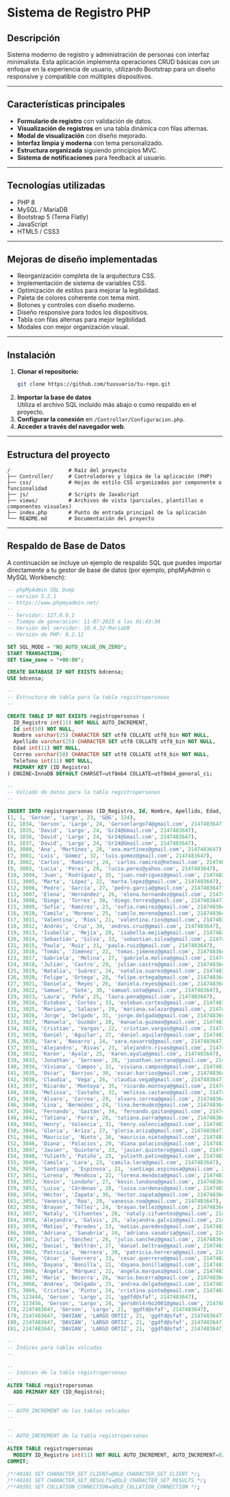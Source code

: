 # Sistema de Registro PHP

## Descripción

Sistema moderno de registro y administración de personas con interfaz minimalista. Esta aplicación implementa operaciones CRUD básicas con un enfoque en la experiencia de usuario, utilizando Bootstrap para un diseño responsive y compatible con múltiples dispositivos.

---

## Características principales

- **Formulario de registro** con validación de datos.
- **Visualización de registros** en una tabla dinámica con filas alternas.
- **Modal de visualización** con diseño mejorado.
- **Interfaz limpia y moderna** con tema personalizado.
- **Estructura organizada** siguiendo principios MVC.
- **Sistema de notificaciones** para feedback al usuario.

---

## Tecnologías utilizadas

- PHP 8
- MySQL / MariaDB
- Bootstrap 5 (Tema Flatly)
- JavaScript
- HTML5 / CSS3

---

## Mejoras de diseño implementadas

- Reorganización completa de la arquitectura CSS.
- Implementación de sistema de variables CSS.
- Optimización de estilos para mejorar la legibilidad.
- Paleta de colores coherente con tema mint.
- Botones y controles con diseño moderno.
- Diseño responsive para todos los dispositivos.
- Tabla con filas alternas para mejor legibilidad.
- Modales con mejor organización visual.

---

## Instalación

1. **Clonar el repositorio:**
   ```bash
   git clone https://github.com/tuusuario/tu-repo.git
   ```
2. **Importar la base de datos**  
   Utiliza el archivo SQL incluido más abajo o como respaldo en el proyecto.
3. **Configurar la conexión** en `/Controller/Configuracion.php`.
4. **Acceder a través del navegador web**.

---

## Estructura del proyecto

```
/                   # Raíz del proyecto
├── Controller/     # Controladores y lógica de la aplicación (PHP)
├── css/            # Hojas de estilo CSS organizadas por componente o funcionalidad
├── js/             # Scripts de JavaScript
├── views/          # Archivos de vista (parciales, plantillas o componentes visuales)
├── index.php       # Punto de entrada principal de la aplicación
└── README.md       # Documentación del proyecto
```

---

## Respaldo de Base de Datos

A continuación se incluye un ejemplo de respaldo SQL que puedes importar directamente a tu gestor de base de datos (por ejemplo, phpMyAdmin o MySQL Workbench):

````sql
-- phpMyAdmin SQL Dump
-- version 5.2.1
-- https://www.phpmyadmin.net/
--
-- Servidor: 127.0.0.1
-- Tiempo de generación: 11-07-2025 a las 01:43:30
-- Versión del servidor: 10.4.32-MariaDB
-- Versión de PHP: 8.2.12

SET SQL_MODE = "NO_AUTO_VALUE_ON_ZERO";
START TRANSACTION;
SET time_zone = "+00:00";

CREATE DATABASE IF NOT EXISTS bdcensa;
USE bdcensa;

--
-- Estructura de tabla para la tabla registropersonas
--

CREATE TABLE IF NOT EXISTS registropersonas (
  ID_Registro int(11) NOT NULL AUTO_INCREMENT,
  Id int(50) NOT NULL,
  Nombre varchar(25) CHARACTER SET utf8 COLLATE utf8_bin NOT NULL,
  Apellido varchar(25) CHARACTER SET utf8 COLLATE utf8_bin NOT NULL,
  Edad int(11) NOT NULL,
  Correo varchar(50) CHARACTER SET utf8 COLLATE utf8_bin NOT NULL,
  Telefono int(11) NOT NULL,
  PRIMARY KEY (ID_Registro)
) ENGINE=InnoDB DEFAULT CHARSET=utf8mb4 COLLATE=utf8mb4_general_ci;

--
-- Volcado de datos para la tabla registropersonas
--

INSERT INTO registropersonas (ID_Registro, Id, Nombre, Apellido, Edad, Correo, Telefono) VALUES
(1, 1, 'Gerson', 'Largo', 23, 'G@G', 324),
(2, 1034, 'Gerson', 'Largo', 24, 'Gersonlargo74@gmail.com', 2147483647),
(3, 1035, 'David', 'Largo', 24, 'Gr24@Gmail.com', 2147483647),
(4, 1036, 'David', 'Largo', 24, 'Gr24@Gmail.com', 2147483647),
(5, 1037, 'David', 'Largo', 24, 'Gr24@Gmail.com', 2147483647),
(6, 3000, 'Ana', 'Martínez', 28, 'ana.martinez@gmail.com', 2147483647),
(7, 3001, 'Luis', 'Gómez', 32, 'luis.gomez@gmail.com', 2147483647),
(8, 3002, 'Carlos', 'Ramírez', 24, 'carlos.ramirez@hotmail.com', 2147483647),
(9, 3003, 'Lucía', 'Pérez', 29, 'lucia.perez@yahoo.com', 2147483647),
(10, 3004, 'Juan', 'Rodríguez', 35, 'juan.rodriguez@gmail.com', 2147483647),
(11, 3005, 'Marta', 'López', 22, 'marta.lopez@gmail.com', 2147483647),
(12, 3006, 'Pedro', 'García', 27, 'pedro.garcia@gmail.com', 2147483647),
(13, 3007, 'Elena', 'Hernández', 26, 'elena.hernandez@gmail.com', 2147483647),
(14, 3008, 'Diego', 'Torres', 30, 'diego.torres@gmail.com', 2147483647),
(15, 3009, 'Sofía', 'Ramírez', 23, 'sofia.ramirez@gmail.com', 2147483647),
(16, 3010, 'Camilo', 'Moreno', 25, 'camilo.moreno@gmail.com', 2147483647),
(17, 3011, 'Valentina', 'Ríos', 21, 'valentina.rios@gmail.com', 2147483647),
(18, 3012, 'Andrés', 'Cruz', 34, 'andres.cruz@gmail.com', 2147483647),
(19, 3013, 'Isabella', 'Mejía', 20, 'isabella.mejia@gmail.com', 2147483647),
(20, 3014, 'Sebastián', 'Silva', 33, 'sebastian.silva@gmail.com', 2147483647),
(21, 3015, 'Paula', 'Ruiz', 31, 'paula.ruiz@gmail.com', 2147483647),
(22, 3016, 'Tomás', 'Jiménez', 22, 'tomas.jimenez@gmail.com', 2147483647),
(23, 3017, 'Gabriela', 'Molina', 27, 'gabriela.molina@gmail.com', 2147483647),
(24, 3018, 'Julián', 'Castro', 29, 'julian.castro@gmail.com', 2147483647),
(25, 3019, 'Natalia', 'Suárez', 24, 'natalia.suarez@gmail.com', 2147483647),
(26, 3020, 'Felipe', 'Ortega', 28, 'felipe.ortega@gmail.com', 2147483647),
(27, 3021, 'Daniela', 'Reyes', 26, 'daniela.reyes@gmail.com', 2147483647),
(28, 3022, 'Samuel', 'Soto', 30, 'samuel.soto@gmail.com', 2147483647),
(29, 3023, 'Laura', 'Peña', 25, 'laura.pena@gmail.com', 2147483647),
(30, 3024, 'Esteban', 'Cortés', 33, 'esteban.cortes@gmail.com', 2147483647),
(31, 3025, 'Mariana', 'Salazar', 29, 'mariana.salazar@gmail.com', 2147483647),
(32, 3026, 'Jorge', 'Delgado', 31, 'jorge.delgado@gmail.com', 2147483647),
(33, 3027, 'Manuela', 'Guzmán', 20, 'manuela.guzman@gmail.com', 2147483647),
(34, 3028, 'Cristian', 'Vargas', 22, 'cristian.vargas@gmail.com', 2147483647),
(35, 3029, 'Daniel', 'Aguilar', 27, 'daniel.aguilar@gmail.com', 2147483647),
(36, 3030, 'Sara', 'Navarro', 24, 'sara.navarro@gmail.com', 2147483647),
(37, 3031, 'Alejandro', 'Rivas', 23, 'alejandro.rivas@gmail.com', 2147483647),
(38, 3032, 'Karen', 'Ayala', 25, 'karen.ayala@gmail.com', 2147483647),
(39, 3033, 'Jonathan', 'Serrano', 28, 'jonathan.serrano@gmail.com', 2147483647),
(40, 3034, 'Viviana', 'Campos', 31, 'viviana.campos@gmail.com', 2147483647),
(41, 3035, 'Oscar', 'Barrios', 30, 'oscar.barrios@gmail.com', 2147483647),
(42, 3036, 'Claudia', 'Vega', 26, 'claudia.vega@gmail.com', 2147483647),
(43, 3037, 'Ricardo', 'Montoya', 35, 'ricardo.montoya@gmail.com', 2147483647),
(44, 3038, 'Melissa', 'Castaño', 32, 'melissa.castano@gmail.com', 2147483647),
(45, 3039, 'Álvaro', 'Correa', 29, 'alvaro.correa@gmail.com', 2147483647),
(46, 3040, 'Lina', 'Bermúdez', 24, 'lina.bermudez@gmail.com', 2147483647),
(47, 3041, 'Fernando', 'Gaitán', 34, 'fernando.gaitan@gmail.com', 2147483647),
(48, 3042, 'Tatiana', 'Parra', 28, 'tatiana.parra@gmail.com', 2147483647),
(49, 3043, 'Henry', 'Valencia', 31, 'henry.valencia@gmail.com', 2147483647),
(50, 3044, 'Gloria', 'Ariza', 27, 'gloria.ariza@gmail.com', 2147483647),
(51, 3045, 'Mauricio', 'Nieto', 26, 'mauricio.nieto@gmail.com', 2147483647),
(52, 3046, 'Diana', 'Palacios', 29, 'diana.palacios@gmail.com', 2147483647),
(53, 3047, 'Javier', 'Quintero', 33, 'javier.quintero@gmail.com', 2147483647),
(54, 3048, 'Yulieth', 'Patiño', 25, 'yulieth.patino@gmail.com', 2147483647),
(55, 3049, 'Camila', 'Lara', 23, 'camila.lara@gmail.com', 2147483647),
(56, 3050, 'Santiago', 'Espinosa', 21, 'santiago.espinosa@gmail.com', 2147483647),
(57, 3051, 'Lorena', 'Mendoza', 22, 'lorena.mendoza@gmail.com', 2147483647),
(58, 3052, 'Kevin', 'Londoño', 27, 'kevin.londono@gmail.com', 2147483647),
(59, 3053, 'Luisa', 'Cárdenas', 28, 'luisa.cardenas@gmail.com', 2147483647),
(60, 3054, 'Héctor', 'Zapata', 30, 'hector.zapata@gmail.com', 2147483647),
(61, 3055, 'Vanessa', 'Roa', 29, 'vanessa.roa@gmail.com', 2147483647),
(62, 3056, 'Brayan', 'Téllez', 24, 'brayan.tellez@gmail.com', 2147483647),
(63, 3057, 'Nataly', 'Cifuentes', 26, 'nataly.cifuentes@gmail.com', 2147483647),
(64, 3058, 'Alejandra', 'Galvis', 25, 'alejandra.galvis@gmail.com', 2147483647),
(65, 3059, 'Matías', 'Paredes', 23, 'matias.paredes@gmail.com', 2147483647),
(66, 3060, 'Adriana', 'Sanabria', 34, 'adriana.sanabria@gmail.com', 2147483647),
(67, 3061, 'Julio', 'Sánchez', 28, 'julio.sanchez@gmail.com', 2147483647),
(68, 3062, 'Daniel', 'Beltrán', 27, 'daniel.beltran@gmail.com', 2147483647),
(69, 3063, 'Patricia', 'Herrera', 30, 'patricia.herrera@gmail.com', 2147483647),
(70, 3064, 'César', 'Guerrero', 33, 'cesar.guerrero@gmail.com', 2147483647),
(71, 3065, 'Dayana', 'Bonilla', 21, 'dayana.bonilla@gmail.com', 2147483647),
(72, 3066, 'Ángela', 'Márquez', 22, 'angela.marquez@gmail.com', 2147483647),
(73, 3067, 'Mario', 'Becerra', 26, 'mario.becerra@gmail.com', 2147483647),
(74, 3068, 'Andrea', 'Delgado', 25, 'andrea.delgado@gmail.com', 2147483647),
(75, 3069, 'Cristina', 'Pinto', 24, 'cristina.pinto@gmail.com', 2147483647),
(76, 123444, 'Gerson', 'Largo', 21, 'ggdfd@sfaf', 2147483647),
(77, 123456, 'Gerson', 'Largo', 24, 'gers0nl4r6o2001@gmail.com', 2147483647),
(78, 2147483647, 'Gerson', 'Largo', 21, 'ggdfd@sfaf', 2147483647),
(79, 2147483647, 'DAVIAN', 'LARGO ORTIZ', 21, 'ggdfd@sfaf', 2147483647),
(80, 2147483647, 'DAVIAN', 'LARGO ORTIZ', 21, 'ggdfd@sfaf', 2147483647),
(81, 2147483647, 'DAVIAN', 'LARGO ORTIZ', 21, 'ggdfd@sfaf', 2147483647);

--
-- Índices para tablas volcadas
--

--
-- Indices de la tabla registropersonas
--
ALTER TABLE registropersonas
  ADD PRIMARY KEY (ID_Registro);

--
-- AUTO_INCREMENT de las tablas volcadas
--

--
-- AUTO_INCREMENT de la tabla registropersonas
--
ALTER TABLE registropersonas
  MODIFY ID_Registro int(11) NOT NULL AUTO_INCREMENT, AUTO_INCREMENT=82;
COMMIT;

/*!40101 SET CHARACTER_SET_CLIENT=@OLD_CHARACTER_SET_CLIENT */;
/*!40101 SET CHARACTER_SET_RESULTS=@OLD_CHARACTER_SET_RESULTS */;
/*!40101 SET COLLATION_CONNECTION=@OLD_COLLATION_CONNECTION */;

